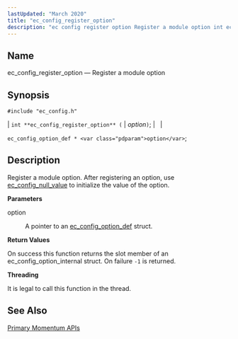 ```yaml
---
lastUpdated: "March 2020"
title: "ec_config_register_option"
description: "ec config register option Register a module option int ec config register option option ec config option def option Register a module option After registering an option use ec config null value to initialize the value of the option option A pointer to an ec config option def struct On..."
---
```


<a name="apis.ec_config_register_option"></a> 
## Name

ec_config_register_option — Register a module option

## Synopsis

`#include "ec_config.h"`

| `int **ec_config_register_option** (` | <var class="pdparam">option</var>`)`; |   |

`ec_config_option_def * <var class="pdparam">option</var>`;<a name="idp57743328"></a> 
## Description

Register a module option. After registering an option, use [ec_config_null_value](/momentum/3/3-api/apis-ec-config-null-value) to initialize the value of the option.

**<a name="idp57745344"></a> Parameters**

<dl class="variablelist">

<dt>option</dt>

<dd>

A pointer to an [ec_config_option_def](/momentum/3/3-api/structs-ec-config-option-def) struct.

</dd>

</dl>

**<a name="idp57748832"></a> Return Values**

On success this function returns the slot member of an ec_config_option_internal struct. On failure `-1` is returned.

**<a name="idp57750288"></a> Threading**

It is legal to call this function in the thread.

<a name="idp57751984"></a> 
## See Also

[Primary Momentum APIs](/momentum/3/3-api/arch-primary-apis)